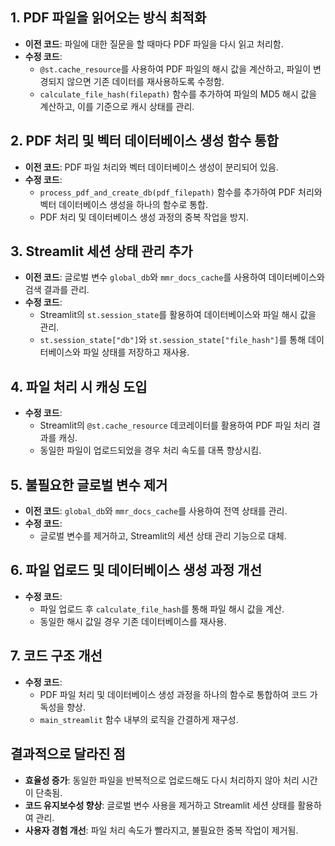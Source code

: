 ## 1. PDF 파일을 읽어오는 방식 최적화
- **이전 코드**: 파일에 대한 질문을 할 때마다 PDF 파일을 다시 읽고 처리함.
- **수정 코드**:
  - `@st.cache_resource`를 사용하여 PDF 파일의 해시 값을 계산하고, 파일이 변경되지 않으면 기존 데이터를 재사용하도록 수정함.
  - `calculate_file_hash(filepath)` 함수를 추가하여 파일의 MD5 해시 값을 계산하고, 이를 기준으로 캐시 상태를 관리.


## 2. PDF 처리 및 벡터 데이터베이스 생성 함수 통합
- **이전 코드**: PDF 파일 처리와 벡터 데이터베이스 생성이 분리되어 있음.
- **수정 코드**:
  - `process_pdf_and_create_db(pdf_filepath)` 함수를 추가하여 PDF 처리와 벡터 데이터베이스 생성을 하나의 함수로 통합.
  - PDF 처리 및 데이터베이스 생성 과정의 중복 작업을 방지.


## 3. Streamlit 세션 상태 관리 추가
- **이전 코드**: 글로벌 변수 `global_db`와 `mmr_docs_cache`를 사용하여 데이터베이스와 검색 결과를 관리.
- **수정 코드**:
  - Streamlit의 `st.session_state`를 활용하여 데이터베이스와 파일 해시 값을 관리.
  - `st.session_state["db"]`와 `st.session_state["file_hash"]`를 통해 데이터베이스와 파일 상태를 저장하고 재사용.


## 4. 파일 처리 시 캐싱 도입
- **수정 코드**:
  - Streamlit의 `@st.cache_resource` 데코레이터를 활용하여 PDF 파일 처리 결과를 캐싱.
  - 동일한 파일이 업로드되었을 경우 처리 속도를 대폭 향상시킴.


## 5. 불필요한 글로벌 변수 제거
- **이전 코드**: `global_db`와 `mmr_docs_cache`를 사용하여 전역 상태를 관리.
- **수정 코드**:
  - 글로벌 변수를 제거하고, Streamlit의 세션 상태 관리 기능으로 대체.


## 6. 파일 업로드 및 데이터베이스 생성 과정 개선
- **수정 코드**:
  - 파일 업로드 후 `calculate_file_hash`를 통해 파일 해시 값을 계산.
  - 동일한 해시 값일 경우 기존 데이터베이스를 재사용.


## 7. 코드 구조 개선
- **수정 코드**:
  - PDF 파일 처리 및 데이터베이스 생성 과정을 하나의 함수로 통합하여 코드 가독성을 향상.
  - `main_streamlit` 함수 내부의 로직을 간결하게 재구성.


## 결과적으로 달라진 점
- **효율성 증가**: 동일한 파일을 반복적으로 업로드해도 다시 처리하지 않아 처리 시간이 단축됨.
- **코드 유지보수성 향상**: 글로벌 변수 사용을 제거하고 Streamlit 세션 상태를 활용하여 관리.
- **사용자 경험 개선**: 파일 처리 속도가 빨라지고, 불필요한 중복 작업이 제거됨.